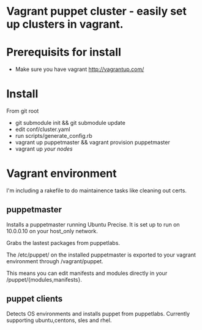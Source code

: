 Vagrant puppet cluster  - easily set up clusters in vagrant.
==============
# Prerequisits for install
 
  * Make sure you have vagrant http://vagrantup.com/

# Install

 From git root 
  * git submodule init && git submodule update
  * edit conf/cluster.yaml 
  * run scripts/generate_config.rb
  * vagrant up puppetmaster && vagrant provision puppetmaster 
  * vagrant up *your nodes*



# Vagrant environment

I'm including a rakefile to do maintainence tasks like cleaning out
certs.

## puppetmaster
  
Installs a puppetmaster running Ubuntu Precise. It is set up to run on 10.0.0.10 on your host_only network.

Grabs the lastest packages from puppetlabs.

The /etc/puppet/ on the installed puppetmaster is exported to your vagrant environment through /vagrant/puppet.

This means you can edit manifests and modules directly in your <vagrantdir>/puppet/{modules,manifests}.

## puppet clients

Detects OS environments and installs puppet from puppetlabs. Currently supporting ubuntu,centons, sles and rhel.

